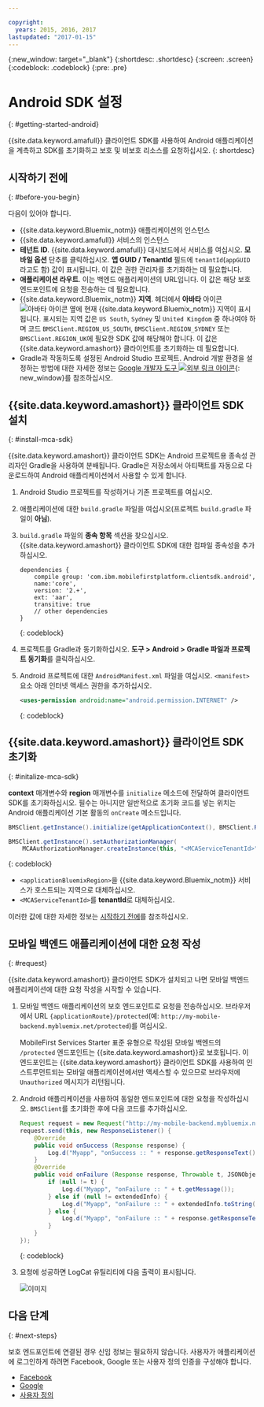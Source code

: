 ```yaml
---

copyright:
  years: 2015, 2016, 2017
lastupdated: "2017-01-15"
---
```

{:new_window: target="_blank"}
{:shortdesc: .shortdesc}
{:screen: .screen}
{:codeblock: .codeblock}
{:pre: .pre}

# Android SDK 설정
{: #getting-started-android}

{{site.data.keyword.amafull}} 클라이언트 SDK를 사용하여 Android 애플리케이션을 계측하고 SDK를 초기화하고 보호 및 비보호 리소스를 요청하십시오.
{: shortdesc}

## 시작하기 전에
{: #before-you-begin}

다음이 있어야 합니다.

* {{site.data.keyword.Bluemix_notm}} 애플리케이션의 인스턴스
* {{site.data.keyword.amafull}} 서비스의 인스턴스
* **테넌트 ID**. {{site.data.keyword.amafull}} 대시보드에서 서비스를 여십시오. **모바일 옵션** 단추를 클릭하십시오. **앱 GUID / TenantId** 필드에 `tenantId`(`appGUID`라고도 함) 값이 표시됩니다. 이 값은 권한 관리자를 초기화하는 데 필요합니다. 
* **애플리케이션 라우트**. 이는 백엔드 애플리케이션의 URL입니다. 이 값은 해당 보호 엔드포인트에 요청을 전송하는 데 필요합니다. 
* {{site.data.keyword.Bluemix_notm}} **지역**. 헤더에서 **아바타** 아이콘 ![아바타 아이콘](images/face.jpg "아바타 아이콘") 옆에 현재 {{site.data.keyword.Bluemix_notm}} 지역이 표시됩니다. 표시되는 지역 값은 `US South`, `Sydney` 및 `United Kingdom` 중 하나여야 하며 코드 `BMSClient.REGION_US_SOUTH`, `BMSClient.REGION_SYDNEY` 또는 `BMSClient.REGION_UK`에 필요한 SDK 값에 해당해야 합니다. 이 값은 {{site.data.keyword.amashort}} 클라이언트를 초기화하는 데 필요합니다. 
* Gradle과 작동하도록 설정된 Android Studio 프로젝트. Android 개발 환경을 설정하는 방법에 대한 자세한 정보는 [Google 개발자 도구 ![외부 링크 아이콘](../../icons/launch-glyph.svg "외부 링크 아이콘")](http://developer.android.com/sdk/index.html){: new_window}를 참조하십시오. 

## {{site.data.keyword.amashort}} 클라이언트 SDK 설치
{: #install-mca-sdk}

{{site.data.keyword.amashort}} 클라이언트 SDK는 Android 프로젝트용 종속성 관리자인 Gradle을 사용하여 분배됩니다. Gradle은 저장소에서 아티팩트를 자동으로 다운로드하여 Android 애플리케이션에서 사용할 수 있게 합니다. 

1. Android Studio 프로젝트를 작성하거나 기존 프로젝트를 여십시오. 

1. 애플리케이션에 대한 `build.gradle` 파일을 여십시오(프로젝트 `build.gradle` 파일이 **아님**).

1. `build.gradle` 파일의 **종속 항목** 섹션을 찾으십시오. {{site.data.keyword.amashort}} 클라이언트 SDK에 대한 컴파일 종속성을 추가하십시오.

	```Gradle
	dependencies {
		compile group: 'com.ibm.mobilefirstplatform.clientsdk.android',    
		name:'core',
		version: '2.+',
		ext: 'aar',
		transitive: true
		// other dependencies  
	}
	```
	{: codeblock}

1. 프로젝트를 Gradle과 동기화하십시오. **도구 &gt; Android &gt; Gradle 파일과 프로젝트 동기화**를 클릭하십시오. 

1. Android 프로젝트에 대한 `AndroidManifest.xml` 파일을 여십시오. `<manifest>` 요소 아래 인터넷 액세스 권한을 추가하십시오. 

	```XML
	<uses-permission android:name="android.permission.INTERNET" />
	```
	{: codeblock}

## {{site.data.keyword.amashort}} 클라이언트 SDK 초기화
{: #initalize-mca-sdk}

**context** 매개변수와 **region** 매개변수를 `initialize` 메소드에 전달하여 클라이언트 SDK를 초기화하십시오. 필수는 아니지만 일반적으로 초기화 코드를 넣는 위치는 Android 애플리케이션 기본 활동의 `onCreate` 메소드입니다. 

```Java
BMSClient.getInstance().initialize(getApplicationContext(), BMSClient.REGION_UK);

BMSClient.getInstance().setAuthorizationManager(
	MCAAuthorizationManager.createInstance(this, "<MCAServiceTenantId>"));
```
{: codeblock}

* `<applicationBluemixRegion>`을 {{site.data.keyword.Bluemix_notm}} 서비스가 호스트되는 지역으로 대체하십시오. 
* `<MCAServiceTenantId>`를 **tenantId**로 대체하십시오. 

이러한 값에 대한 자세한 정보는 [시작하기 전에](#before-you-begin)를 참조하십시오. 

## 모바일 백엔드 애플리케이션에 대한 요청 작성
{: #request}

{{site.data.keyword.amashort}} 클라이언트 SDK가 설치되고 나면 모바일 백엔드 애플리케이션에 대한 요청 작성을 시작할 수 있습니다. 

1. 모바일 백엔드 애플리케이션의 보호 엔드포인트로 요청을 전송하십시오. 브라우저에서 URL `{applicationRoute}/protected`(예: `http://my-mobile-backend.mybluemix.net/protected`)를 여십시오.   

	MobileFirst Services Starter 표준 유형으로 작성된 모바일 백엔드의 `/protected` 엔드포인트는 {{site.data.keyword.amashort}}로 보호됩니다. 이 엔드포인트는 {{site.data.keyword.amashort}} 클라이언트 SDK를 사용하여 인스트루먼트되는 모바일 애플리케이션에서만 액세스할 수 있으므로 브라우저에 `Unauthorized` 메시지가 리턴됩니다.

1. Android 애플리케이션을 사용하여 동일한 엔드포인트에 대한 요청을 작성하십시오. `BMSClient`를 초기화한 후에 다음 코드를 추가하십시오. 

	```Java
	Request request = new Request("http://my-mobile-backend.mybluemix.net/protected", Request.GET);
	request.send(this, new ResponseListener() {
		@Override
		public void onSuccess (Response response) {
			Log.d("Myapp", "onSuccess :: " + response.getResponseText());
		}
		@Override
		public void onFailure (Response response, Throwable t, JSONObject extendedInfo) {
			if (null != t) {
				Log.d("Myapp", "onFailure :: " + t.getMessage());
			} else if (null != extendedInfo) {
				Log.d("Myapp", "onFailure :: " + extendedInfo.toString());
			} else {
				Log.d("Myapp", "onFailure :: " + response.getResponseText());
			}
		}
	});
	```
	{: codeblock}

1. 요청에 성공하면 LogCat 유틸리티에 다음 출력이 표시됩니다. 

	![이미지](images/getting-started-android-success.png)

## 다음 단계
{: #next-steps}

보호 엔드포인트에 연결된 경우 신임 정보는 필요하지 않습니다. 사용자가 애플리케이션에 로그인하게 하려면 Facebook, Google 또는 사용자 정의 인증을 구성해야 합니다. 

* [Facebook](facebook-auth-android.html)
* [Google](google-auth-android.html)
* [사용자 정의](custom-auth-android.html)
